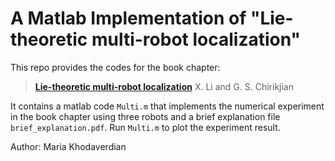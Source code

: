 # A Matlab Implementation of "Lie-theoretic multi-robot localization"
This repo provides the codes for the book chapter:
> [**Lie-theoretic multi-robot localization**]([http://roboticsproceedings.org/rss08/p34.pdf](https://rpk.lcsr.jhu.edu/wp-content/uploads/2017/01/Lie-Theoretic-Multi-Robot-Localization_book-chapter.pdf))
> X. Li and G. S. Chirikjian

It contains a matlab code `Multi.m` that implements the numerical experiment in the book chapter using three robots and a brief explanation file `brief_explanation.pdf`.
Run `Multi.m` to plot the experiment result.

Author: Maria Khodaverdian
